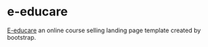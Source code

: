 # e-educare

[E-educare](https://hilarious-babka-aa7c1b.netlify.app/) an online course selling landing page template created by bootstrap.
